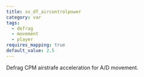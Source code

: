 ```yaml
---
title: sv_df_aircontrolpower
category: var
tags:
  - defrag
  - movement
  - player
requires_mapping: true
default_value: 2.5
---
```


Defrag CPM airstrafe acceleration for A/D movement.